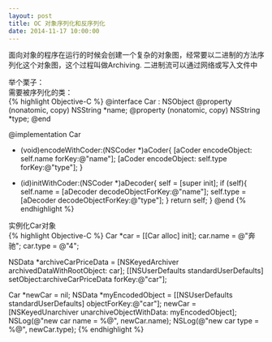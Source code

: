 ```yaml
---
layout: post
title: OC 对象序列化和反序列化
date: 2014-11-17 10:00:00
---
```


面向对象的程序在运行的时候会创建一个复杂的对象图，经常要以二进制的方法序列化这个对象图，这个过程叫做Archiving. 二进制流可以通过网络或写入文件中<br/>

举个栗子：<br />
需要被序列化的类：<br/>
{% highlight Objective-C %}
@interface Car : NSObject<NSCoding>
@property (nonatomic, copy) NSString *name;
@property (nonatomic, copy) NSString *type;
@end

@implementation Car
- (void)encodeWithCoder:(NSCoder *)aCoder{
    [aCoder encodeObject: self.name forKey:@"name"];
    [aCoder encodeObject: self.type forKey:@"type"];
}

- (id)initWithCoder:(NSCoder *)aDecoder{
    self = [super init];
    if (self){
        self.name = [aDecoder decodeObjectForKey:@"name"];
        self.type = [aDecoder decodeObjectForKey:@"type"];
    }
    return self;
}
@end
{% endhighlight %}

实例化Car对象<br/>
{% highlight Objective-C %}
Car *car = [[Car alloc] init];
car.name = @"奔驰";
car.type = @"4";

NSData *archiveCarPriceData = [NSKeyedArchiver archivedDataWithRootObject: car];
[[NSUserDefaults standardUserDefaults] setObject:archiveCarPriceData forKey:@"car"];

Car *newCar = nil;
NSData *myEncodedObject = [[NSUserDefaults standardUserDefaults] objectForKey:@"car"];
newCar = [NSKeyedUnarchiver unarchiveObjectWithData: myEncodedObject];
NSLog(@"new car name = %@", newCar.name);
NSLog(@"new car type = %@", newCar.type);
{% endhighlight %}